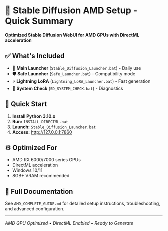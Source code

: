 # 🎨 Stable Diffusion AMD Setup - Quick Summary

**Optimized Stable Diffusion WebUI for AMD GPUs with DirectML acceleration**

## ✅ What's Included

- 🚀 **Main Launcher** (`Stable_Diffusion_Launcher.bat`) - Daily use
- 🛡️ **Safe Launcher** (`Safe_Launcher.bat`) - Compatibility mode  
- ⚡ **Lightning LoRA** (`Lightning_LoRA_Launcher.bat`) - Fast generation
- 🔧 **System Check** (`SD_SYSTEM_CHECK.bat`) - Diagnostics

## 🎯 Quick Start

1. **Install Python 3.10.x**
2. **Run:** `INSTALL_DIRECTML.bat`
3. **Launch:** `Stable_Diffusion_Launcher.bat`
4. **Access:** http://127.0.0.1:7860

## ⚙️ Optimized For

- AMD RX 6000/7000 series GPUs
- DirectML acceleration
- Windows 10/11
- 8GB+ VRAM recommended

## 📖 Full Documentation

See `AMD_COMPLETE_GUIDE.md` for detailed setup instructions, troubleshooting, and advanced configuration.

---

*AMD GPU Optimized • DirectML Enabled • Ready to Generate*
